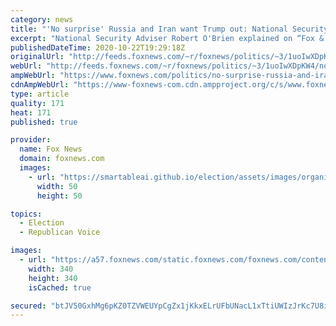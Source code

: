 ```yaml
---
category: news
title: "'No surprise' Russia and Iran want Trump out: National Security Adviser O'Brien"
excerpt: "National Security Adviser Robert O'Brien explained on “Fox & Friends” on Thursday why he believes Iran and Russia allegedly tried to interfere with the 2020 elections."
publishedDateTime: 2020-10-22T19:29:18Z
originalUrl: "http://feeds.foxnews.com/~r/foxnews/politics/~3/1uoIwXDpKW4/no-surprise-russia-and-iran-want-trump-out-national-security-adviser-obrien"
webUrl: "http://feeds.foxnews.com/~r/foxnews/politics/~3/1uoIwXDpKW4/no-surprise-russia-and-iran-want-trump-out-national-security-adviser-obrien"
ampWebUrl: "https://www.foxnews.com/politics/no-surprise-russia-and-iran-want-trump-out-national-security-adviser-obrien.amp"
cdnAmpWebUrl: "https://www-foxnews-com.cdn.ampproject.org/c/s/www.foxnews.com/politics/no-surprise-russia-and-iran-want-trump-out-national-security-adviser-obrien.amp"
type: article
quality: 171
heat: 171
published: true

provider:
  name: Fox News
  domain: foxnews.com
  images:
    - url: "https://smartableai.github.io/election/assets/images/organizations/foxnews.com-50x50.jpg"
      width: 50
      height: 50

topics:
  - Election
  - Republican Voice

images:
  - url: "https://a57.foxnews.com/static.foxnews.com/foxnews.com/content/uploads/2020/10/340/340/Talia-Kaplan.jpg?ve=1&tl=1"
    width: 340
    height: 340
    isCached: true

secured: "btJV50GxhMg6pKZ0TZVWEUYpCgZx1jKkxELrUFbUNacL1xTtiUWIzJrKc7U8iE0ERtIkF3HLOIsF02H5EoeFsLfGrnMNEC5FAu7wDo3weMkms6TGA7Q/nxfUf9sI1WFAYITAf8+V7pOJr8MnYVZaIuINTNsOu9GMRwG1RaLBGPDd0Yop03JDw41kjZ7FzTUL7k0jpFhGrb/kzJE/aQMqkPN7TcwcR5gh/UiiRC2r3ST/ODxBUVZNLCCnjpv8xucjIEK6HcJSGL5SYBebJQd7fGIWXglZwtxsk2VspPPaucp59z/Ds8geaEAfwy8rOjwxRrc4sWGi6jdNYNOz20Kuen/kmqVDH1SB43VoWl/ne4s=;JSPTJ0WzblDUJB5EMsfORg=="
---
```



